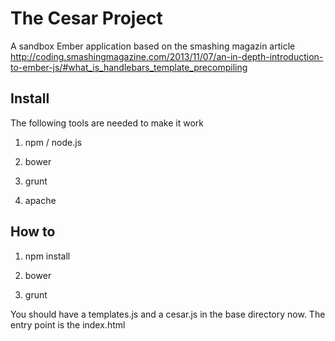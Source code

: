 # The Cesar Project

A sandbox Ember application based on the smashing magazin article http://coding.smashingmagazine.com/2013/11/07/an-in-depth-introduction-to-ember-js/#what_is_handlebars_template_precompiling

## Install

The following tools are needed to make it work

1. npm / node.js

2. bower

3. grunt

4. apache

## How to

1. npm install

2. bower

3. grunt

You should have a templates.js and a cesar.js in the base directory now. The entry point is the index.html
